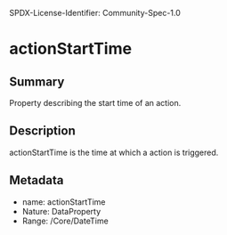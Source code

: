 SPDX-License-Identifier: Community-Spec-1.0

# actionStartTime

## Summary

Property describing the start time of an action.

## Description
actionStartTime is the time at which a action is triggered.

## Metadata

- name: actionStartTime
- Nature: DataProperty
- Range: /Core/DateTime
